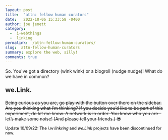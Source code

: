 ```yaml
---
layout: post
title:  "attn: fellow human curators"
date:   2022-10-06 15:33:58 -0400
author: joe jenett
category:
  -  i-webthings
  -  linking
permalink:  /attn-fellow-human-curators/
slug:  attn-fellow-human-curators
summary: explore the web, silly!
comments: true
---
```

<p>So. You've got a directory (wink wink) or a blogroll (nudge nudge)! What do we have in common?</p>
<p style="font-size:1.45em;font-weight:700;">we.Link.</p>
<p style="text-decoration:line-through;">Being curious as you are, go play with the button over there on the sidebar. Are you thinking what I’m thinking? If you decide you’d like to be part of this experiment, do let me know. A network is in order.  You know who you are - let’s make some noise! (And please tell your friends.) 😎</p>
<p style="font-weight:500;font-size:.9em;">Update 10/09/22: The <em>i.w linkring</em> and <em>we.Link</em> projects have been discontinued for now.</p>

<a href="https://brid.gy/publish/twitter"></a>
<data class="p-bridgy-omit-link" value="false"></data>
